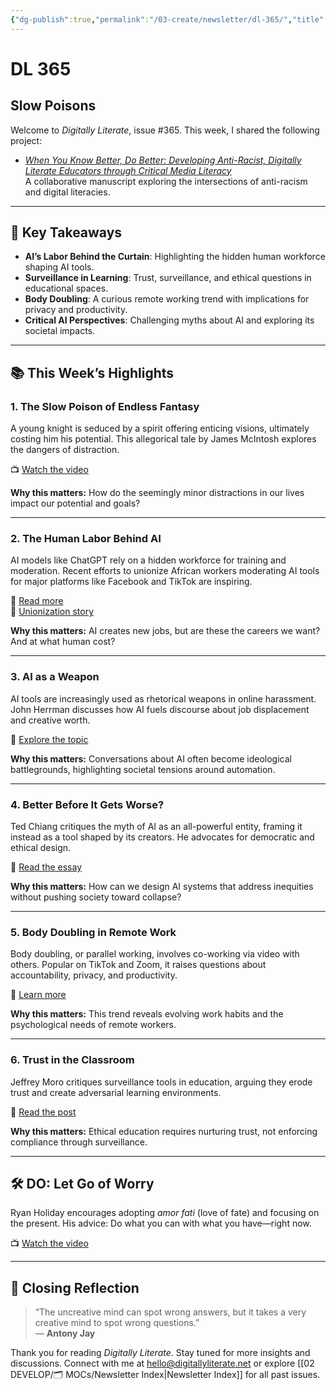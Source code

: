 ```yaml
---
{"dg-publish":true,"permalink":"/03-create/newsletter/dl-365/","title":"Slow Poisons","tags":["education","futures","jobs","privacy","security","education","futures","jobs","privacy","security"],"created":"2023-05-13","updated":"2023-05-13"}
---
```



# DL 365

## Slow Poisons

Welcome to _Digitally Literate_, issue #365. This week, I shared the following project:

- _[When You Know Better, Do Better: Developing Anti-Racist, Digitally Literate Educators through Critical Media Literacy](https://docs.google.com/document/d/1NuhVa10kiUIWx7sJ7-TPmTSXnmUexot_DkeB-8d9_ZU/edit)_  
  A collaborative manuscript exploring the intersections of anti-racism and digital literacies.

---

## 🔖 Key Takeaways

- **AI’s Labor Behind the Curtain**: Highlighting the hidden human workforce shaping AI tools.
- **Surveillance in Learning**: Trust, surveillance, and ethical questions in educational spaces.
- **Body Doubling**: A curious remote working trend with implications for privacy and productivity.
- **Critical AI Perspectives**: Challenging myths about AI and exploring its societal impacts.

---

## 📚 This Week’s Highlights

### 1. **The Slow Poison of Endless Fantasy**
A young knight is seduced by a spirit offering enticing visions, ultimately costing him his potential. This allegorical tale by James McIntosh explores the dangers of distraction.

📺 [Watch the video](https://www.youtube.com/watch?v=Ma4VZ7rxGOw)

**Why this matters:** How do the seemingly minor distractions in our lives impact our potential and goals?

---

### 2. **The Human Labor Behind AI**
AI models like ChatGPT rely on a hidden workforce for training and moderation. Recent efforts to unionize African workers moderating AI tools for major platforms like Facebook and TikTok are inspiring.

📖 [Read more](https://www.nbcnews.com/tech/innovation/openai-chatgpt-ai-jobs-contractors-talk-shadow-workforce-powers-rcna81892)  
📖 [Unionization story](https://time.com/6275995/chatgpt-facebook-african-workers-union/)

**Why this matters:** AI creates new jobs, but are these the careers we want? And at what human cost?

---

### 3. **AI as a Weapon**
AI tools are increasingly used as rhetorical weapons in online harassment. John Herrman discusses how AI fuels discourse about job displacement and creative worth.

📖 [Explore the topic](https://nymag.com/intelligencer/2023/05/when-the-threat-of-ai-is-an-insult.html)

**Why this matters:** Conversations about AI often become ideological battlegrounds, highlighting societal tensions around automation.

---

### 4. **Better Before It Gets Worse?**
Ted Chiang critiques the myth of AI as an all-powerful entity, framing it instead as a tool shaped by its creators. He advocates for democratic and ethical design.

📖 [Read the essay](https://www.newyorker.com/science/annals-of-artificial-intelligence/will-ai-become-the-new-mckinsey)

**Why this matters:** How can we design AI systems that address inequities without pushing society toward collapse?

---

### 5. **Body Doubling in Remote Work**
Body doubling, or parallel working, involves co-working via video with others. Popular on TikTok and Zoom, it raises questions about accountability, privacy, and productivity.

📖 [Learn more](https://fortune.com/2023-03-05/body-doubling-parallel-working-tiktok-trend/)

**Why this matters:** This trend reveals evolving work habits and the psychological needs of remote workers.

---

### 6. **Trust in the Classroom**
Jeffrey Moro critiques surveillance tools in education, arguing they erode trust and create adversarial learning environments.

📖 [Read the post](https://jeffreymoro.com/blog/2020-02-13-against-cop-shit/)

**Why this matters:** Ethical education requires nurturing trust, not enforcing compliance through surveillance.

---

## 🛠️ DO: Let Go of Worry
Ryan Holiday encourages adopting _amor fati_ (love of fate) and focusing on the present. His advice: Do what you can with what you have—right now.

📺 [Watch the video](https://www.youtube.com/watch?v=Y3w2r5JD0u0)

---

## 🌟 Closing Reflection

> “The uncreative mind can spot wrong answers, but it takes a very creative mind to spot wrong questions.”  
> — **Antony Jay**

Thank you for reading _Digitally Literate_. Stay tuned for more insights and discussions. Connect with me at [hello@digitallyliterate.net](mailto:hello@digitallyliterate.net) or explore [[02 DEVELOP/🗂️ MOCs/Newsletter Index\|Newsletter Index]] for all past issues.

